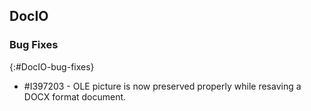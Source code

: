 ## DocIO

### Bug Fixes
{:#DocIO-bug-fixes}

* \#I397203 - OLE picture is now preserved properly while resaving a DOCX format document.